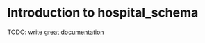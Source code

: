 # Introduction to hospital_schema

TODO: write [great documentation](http://jacobian.org/writing/what-to-write/)
